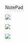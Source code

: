  N o t e P a d 

 <img src="https://github.com/user-attachments/assets/509923da-59a7-42d8-af07-28b5e801c324" >

 <img src="https://github.com/user-attachments/assets/d9fad2f8-721d-4eee-a172-d0e9aea35bf9" >

<img src="https://github.com/user-attachments/assets/ac46e058-5737-49d5-a9cb-01c2535cee82" >


